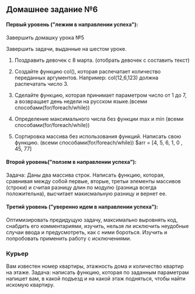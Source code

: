 
## Домашнее задание №6

#### Первый уровень ("лежим в направлении успеха"):

Завершить домашку урока №5

Завершить задачи, выданные на шестом уроке. 


1. Поздравить девочек с 8 марта. (отобрать девочек с составить текст)

2. Создайте функцию col(), которая распечатает количество переданных аргументов. Например: col(12,6,123) должна распечатать число 3.

3. Сделайте функцию, которая принимает параметром число от 1 до 7, а возвращает день недели на русском языке.(всеми способами(for/foreach/while))

4. Определение максимального числа без функции max и min (всеми способами(for/foreach/while))

5. Сортировка массива без использования функций. Написать свою функцию. (всеми способами(for/foreach/while))
$arr = \[4, 5, 6, 1, 0 , 45, 77]

#### Второй уровень("ползем в направлении успеха"):
Задача: Даны два массива строк. Написать функцию, которая, сравнивая между собой первые, вторые, третьи элементы массивов (строки) и считая разницу длин по модулю (разница всегда положительна), высчитает макисмальную разницу и вернет ее.
#### Третий уровень ("уверенно идем в направлении успеха"):
Оптимизировать предидущую задачу, максимально выровнять код, снабдить его комментариями, изучить, нельзя ли исключить неудобные случаи ввода и предусмотреть, как с ними бороться. Изучить и попробовать применить работу с исключениями.


### Курьер
 
Вам известен номер квартиры, этажность дома и количество квартир на этаже. Задача: написать функцию, которая по заданным параметрам напишет вам, в какой подъезд и на какой этаж подняться, чтобы найти искомую квартиру.
